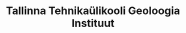 ---
title: Tallinna Tehnikaülikooli Geoloogia Instituut
title_en: TalTech Institute of Geology
maintainer_name:
maintainer_email:
description: ''
twitter: ''
---